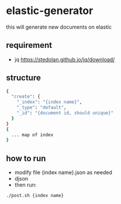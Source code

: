 # elastic-generator
this will generate new documents on elastic

## requirement
* jq https://stedolan.github.io/jq/download/

## structure
``` bash
{
  "create": {
    "_index": "{index name}",
    "_type": "default",
    "_id": "{document id, should unique}"
  }
}
{
  ... map of index
}
```

## how to run
* modify file {index name}.json as needed
* djson
* then run:
``` bash
./post.sh {index name}
```

